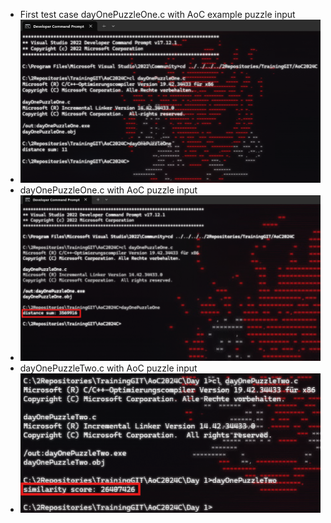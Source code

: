 - First test case dayOnePuzzleOne.c with AoC example puzzle input
- ![alt text](<d1p1_TEST.png>)
- dayOnePuzzleOne.c with AoC puzzle input
- ![alt text](d1p1.png)
- dayOnePuzzleTwo.c with AoC puzzle input
- ![alt text](day2.png)

